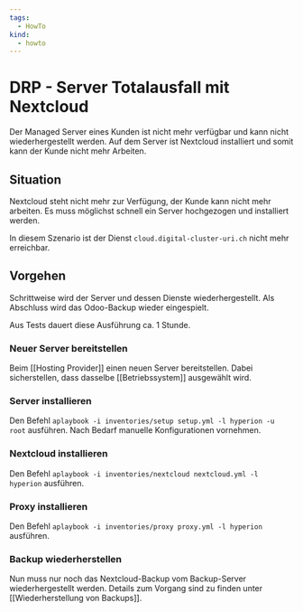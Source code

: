 ```yaml
---
tags:
  - HowTo
kind:
  - howto
---
```

# DRP - Server Totalausfall mit Nextcloud

Der Managed Server eines Kunden ist nicht mehr verfügbar und kann nicht wiederhergestellt werden. Auf dem Server ist Nextcloud installiert und somit kann der Kunde nicht mehr Arbeiten.

## Situation

Nextcloud steht nicht mehr zur Verfügung, der Kunde kann nicht mehr arbeiten. Es muss möglichst schnell ein Server hochgezogen und installiert werden.

In diesem Szenario ist der Dienst `cloud.digital-cluster-uri.ch` nicht mehr erreichbar.

## Vorgehen

Schrittweise wird der Server und dessen Dienste wiederhergestellt. Als Abschluss wird das Odoo-Backup wieder eingespielt.

Aus Tests dauert diese Ausführung ca. 1 Stunde.

### Neuer Server bereitstellen

Beim [[Hosting Provider]] einen neuen Server bereitstellen. Dabei sicherstellen, dass dasselbe [[Betriebssystem]] ausgewählt wird.

### Server installieren

Den Befehl `aplaybook -i inventories/setup setup.yml -l hyperion -u root` ausführen. Nach Bedarf manuelle Konfigurationen vornehmen.

### Nextcloud installieren

Den Befehl `aplaybook -i inventories/nextcloud nextcloud.yml -l hyperion` ausführen.

### Proxy installieren

Den Befehl `aplaybook -i inventories/proxy proxy.yml -l hyperion` ausführen.

### Backup wiederherstellen

Nun muss nur noch das Nextcloud-Backup vom Backup-Server wiederhergestellt werden. Details zum Vorgang sind zu finden unter [[Wiederherstellung von Backups]].